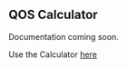 ## QOS Calculator

Documentation coming soon.

Use the Calculator [here](https://nemchik.github.io/qos-calc/qos-calc.html)
